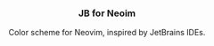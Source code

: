 <div align="center">
    <h3>JB for Neoim</h3>
    <p>Color scheme for Neovim, inspired by JetBrains IDEs.</p>
</div>
